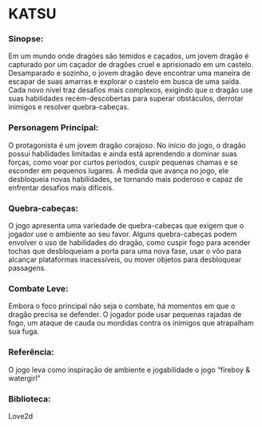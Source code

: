 # KATSU
### Sinopse:
Em um mundo onde dragões são temidos e caçados, um jovem dragão é capturado por um caçador de dragões cruel e aprisionado em um castelo. Desamparado e sozinho, o jovem dragão deve encontrar uma maneira de escapar de suas amarras e explorar o castelo em busca de uma saída. Cada novo nível traz desafios mais complexos, exigindo que o dragão use suas habilidades recém-descobertas para superar obstáculos, derrotar inimigos e resolver quebra-cabeças.

### Personagem Principal:
O protagonista é um jovem dragão corajoso. No início do jogo, o dragão possui habilidades limitadas e ainda está aprendendo a dominar suas forças, como voar por curtos períodos, cuspir pequenas chamas e se esconder em pequenos lugares. À medida que avança no jogo, ele desbloqueia novas habilidades, se tornando mais poderoso e capaz de enfrentar desafios mais difíceis.

### Quebra-cabeças:
O jogo apresenta uma variedade de quebra-cabeças que exigem que o jogador use o ambiente ao seu favor. Alguns quebra-cabeças podem envolver o uso de habilidades do dragão, como cuspir fogo para acender tochas que desbloqueiam a porta para uma nova fase, usar o vôo para alcançar plataformas inacessíveis, ou mover objetos para desbloquear passagens.

### Combate Leve:
Embora o foco principal não seja o combate, há momentos em que o dragão precisa se defender. O jogador pode usar pequenas rajadas de fogo, um ataque de cauda ou mordidas contra os inimigos que atrapalham sua fuga.

### Referência:
O jogo leva como inspiração de ambiente e jogabilidade o jogo “fireboy & watergirl”

### Biblioteca:
Love2d 
